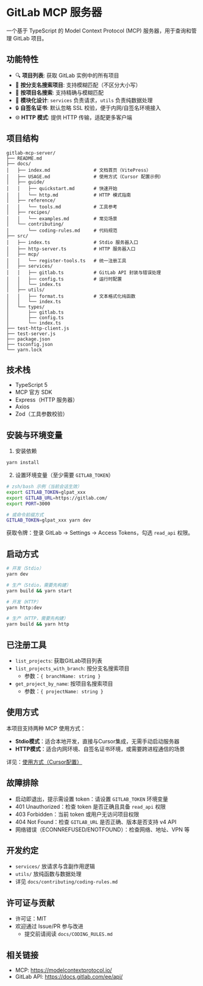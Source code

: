 # GitLab MCP 服务器

一个基于 TypeScript 的 Model Context Protocol (MCP) 服务器，用于查询和管理 GitLab 项目。

## 功能特性

- 🔍 **项目列表**: 获取 GitLab 实例中的所有项目
- 🌿 **按分支名搜索项目**: 支持模糊匹配（不区分大小写）
- 🧭 **按项目名搜索**: 支持精确与模糊匹配
- 🧩 **模块化设计**: `services` 负责请求，`utils` 负责纯数据处理
- 🔒 **自签名证书**: 默认忽略 SSL 校验，便于内网/自签名环境接入
- 🌐 **HTTP 模式**: 提供 HTTP 传输，适配更多客户端

## 项目结构

```
gitlab-mcp-server/
├── README.md
├── docs/
│   ├── index.md                # 文档首页（VitePress）
│   ├── USAGE.md                # 使用方式（Cursor 配置示例）
│   ├── guide/
│   │   ├── quickstart.md       # 快速开始
│   │   └── http.md             # HTTP 模式指南
│   ├── reference/
│   │   └── tools.md            # 工具参考
│   ├── recipes/
│   │   └── examples.md         # 常见场景
│   └── contributing/
│       └── coding-rules.md     # 代码规范
├── src/
│   ├── index.ts                # Stdio 服务器入口
│   ├── http-server.ts          # HTTP 服务器入口
│   ├── mcp/
│   │   └── register-tools.ts   # 统一注册工具
│   ├── services/
│   │   ├── gitlab.ts           # GitLab API 封装与错误处理
│   │   ├── config.ts           # 运行时配置
│   │   └── index.ts
│   ├── utils/
│   │   ├── format.ts           # 文本格式化纯函数
│   │   └── index.ts
│   └── types/
│       ├── gitlab.ts
│       ├── config.ts
│       └── index.ts
├── test-http-client.js
├── test-server.js
├── package.json
├── tsconfig.json
└── yarn.lock
```

## 技术栈

- TypeScript 5
- MCP 官方 SDK
- Express（HTTP 服务器）
- Axios
- Zod（工具参数校验）

## 安装与环境变量

1) 安装依赖

```bash
yarn install
```

2) 设置环境变量（至少需要 `GITLAB_TOKEN`）

```bash
# zsh/bash 示例（当前会话生效）
export GITLAB_TOKEN=glpat_xxx
export GITLAB_URL=https://gitlab.com/
export PORT=3000

# 或命令前缀方式
GITLAB_TOKEN=glpat_xxx yarn dev
```

获取令牌：登录 GitLab → Settings → Access Tokens，勾选 `read_api` 权限。

## 启动方式

```bash
# 开发（Stdio）
yarn dev

# 生产（Stdio，需要先构建）
yarn build && yarn start

# 开发（HTTP）
yarn http:dev

# 生产（HTTP，需要先构建）
yarn build && yarn http
```

## 已注册工具

- `list_projects`: 获取GitLab项目列表
- `list_projects_with_branch`: 按分支名搜索项目
  - 参数：`{ branchName: string }`
- `get_project_by_name`: 按项目名搜索项目
  - 参数：`{ projectName: string }`

## 使用方式

本项目支持两种 MCP 使用方式：

- **Stdio模式**：适合本地开发，直接与Cursor集成，无需手动启动服务器
- **HTTP模式**：适合内网环境、自签名证书环境，或需要跨进程通信的场景

详见：[使用方式（Cursor配置）](/USAGE)

## 故障排除

- 启动即退出，提示需设置 token：请设置 `GITLAB_TOKEN` 环境变量
- 401 Unauthorized：检查 token 是否正确且具备 `read_api` 权限
- 403 Forbidden：当前 token 或用户无访问项目权限
- 404 Not Found：检查 `GITLAB_URL` 是否正确、版本是否支持 v4 API
- 网络错误（ECONNREFUSED/ENOTFOUND）：检查网络、地址、VPN 等

## 开发约定

- `services/` 放请求与含副作用逻辑
- `utils/` 放纯函数与数据处理
- 详见 `docs/contributing/coding-rules.md`

## 许可证与贡献

- 许可证：MIT
- 欢迎通过 Issue/PR 参与改进
  - 提交前请阅读 `docs/CODING_RULES.md`

## 相关链接

- MCP: https://modelcontextprotocol.io/
- GitLab API: https://docs.gitlab.com/ee/api/